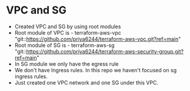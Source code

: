 # VPC and SG

* Created VPC and SG by using root modules
* Root module of VPC is - terraform-aws-vpc
  "git::https://github.com/priya6244/terraform-aws-vpc.git?ref=main"
* Root module of SG is - terraform-aws-sg
  "git::https://github.com/priya6244/terraform-aws-security-group.git?ref=main"
* In SG module we only have the egress rule
* We don't have Ingress rules. In this repo we haven't focused on sg ingress rules.
* Just created one VPC network and one SG under this VPC.